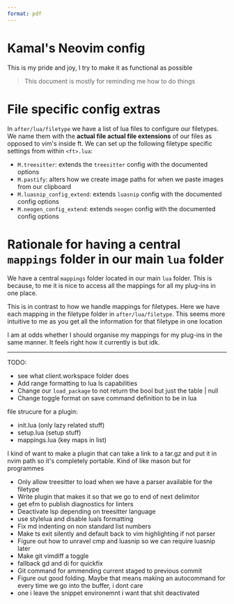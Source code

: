 ```yaml
---
format: pdf
---
```


# Kamal's Neovim config

This is my pride and joy, I try to make it as functional as
possible

> This document is mostly for reminding me how to do things

# File specific config extras

In `after/lua/filetype` we have a list of lua files to configure our filetypes.
We name them with the **actual file actual file extensions** of our files as
opposed to vim's inside ft. We can set up the following filetype specific
settings from within `<ft>.lua`:

- `M.treesitter`: extends the `treesitter` config with the documented
  options
- `M.pastify`: alters how we create image paths for when
  we paste images from our clipboard
- `M.luasnip_config_extend`: extends `luasnip` config with the documented config
  options
- `M.neogen_config_extend`: extends `neogen` config with the documented config
  options

# Rationale for having a central `mappings` folder in our main `lua` folder

We have a central `mappings` folder located in our main `lua` folder. This is
because, to me it is nice to access all the mappings for all my plug-ins in one
place.

This is in contrast to how we handle mappings for filetypes. Here we have each
mapping in the filetype folder in `after/lua/filetype`. This seems more
intuitive to me as you get all the information for that filetype in one location

I am at odds whether I should organise my mappings for my plug-ins in the same
manner. It feels right how it currently is but idk.

---

TODO:

- see what client.workspace folder does
- Add range formatting to lua ls capabilities 
- Change our `load_package` to not return the bool but just the table | null
- Change toggle format on save command definition to be in lua

file strucure for a plugin:

- init.lua (only lazy related stuff)
- setup.lua (setup stuff)
- mappings.lua (key maps in list)

I kind of want to make a plugin that can take a link to a tar.gz and put it in
nvim path so it's completely portable. Kind of like mason but for programmes

- Only allow treesitter to load when we have a parser available for the filetype
- Write plugin that makes it so that we go to end of next delimitor
- get efm to publish diagnostics for linters
- Deactivate lsp depending on treesitter language
- use stylelua and disable luals formatting
- Fix md indenting on non standard list numbers
- Make ts exit silently and default back to vim highlighting if not parser
- Figure out how to unravel cmp and luasnip so we can require luasnip later
- Make git vimdiff a toggle
- fallback gd and di for quickfix
- Git command for ammending current staged to previous commit
- Figure out good folding. Maybe that means making an autocommand for every time
  we go into the buffer, i dont care
- one i leave the snippet environemnt i want that shit deactivated
